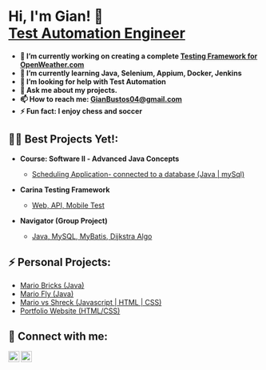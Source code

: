 <h1>Hi, I'm Gian! 👋<br/><a href="https://www.linkedin.com/in/giancarlo-bustos-578a9318a/"> Test Automation Engineer </a>

<h4>
  
- 🔭 I’m currently working on creating a complete [Testing Framework for OpenWeather.com](https://github.com/GKARLOZ/OpenWeather-Testing-Framework)
- 🌱 I’m currently learning Java, Selenium, Appium, Docker, Jenkins 
- 🤔 I’m looking for help with Test Automation
- 💬 Ask me about my projects.
- 📫 How to reach me: GianBustos04@gmail.com 
- ⚡ Fun fact: I enjoy chess and soccer

<h2>👨‍💻 Best Projects Yet!:</h2>
  
- <b>Course: Software ll - Advanced Java Concepts</b>
  - [Scheduling Application- connected to a database (Java | mySql)](https://github.com/GKARLOZ/Scheduling-Desktop-Application-WGU-SoftwareDevTwon)
      
- <b>Carina Testing Framework </b>
  - [Web, API, Mobile Test](https://github.com/GKARLOZ/Solvd_Carina_Project)
   
- <b>Navigator (Group Project) </b>
  - [ Java, MySQL, MyBatis, Dijkstra Algo](https://github.com/GKARLOZ/Navigator)

<h2>⚡ Personal Projects:</h2>
    
- [  Mario Bricks (Java)](https://github.com/GKARLOZ/Mario-Brick-Breaker)
- [  Mario Fly (Java)](https://github.com/GKARLOZ/FlyingMario-Snake-TurtleShells)
- [  Mario vs Shreck (Javascript | HTML | CSS)](https://codepen.io/mars71/pen/GRmXGWY)
- [  Portfolio Website (HTML/CSS)](https://github.com/GKARLOZ/GKARLOZ.github.io)

<h2> 🤳 Connect with me:</h2>

[<img align="left" alt="gian email | LinkedIn" width="22px" src="https://cdn.jsdelivr.net/npm/simple-icons@v3/icons/linkedin.svg" />][linkedin]
[<img align="left" alt="gian linkedIn | Instagram" width="22px" src="https://cdn.jsdelivr.net/npm/simple-icons@v3/icons/gmail.svg" />][gmail]

[gmail]: GianBustos04@gmail.com
[linkedin]: https://www.linkedin.com/in/giancarlo-bustos-578a9318a/


<!-- **GKARLOZ/GKARLOZ** is a ✨ _special_ ✨ repository because its `README.md` (this file) appears on your GitHub profile.
Here are some ideas to get you started: -->



